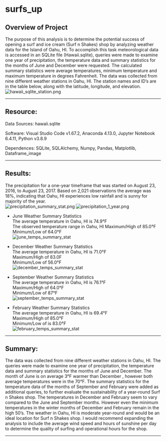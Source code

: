 # surfs_up
## Overview of Project

The purpose of this analysis is to determine the potential success of opening a surf and ice cream (Surf n Shakes) shop by analyzing weather data for the Island of Oahu, HI. To accomplish this task meteorological data is accessed in an SQLite file (Hawaii.sqlite), queries were made to examine one year of precipitation, the temperature data and summary statistics for the months of June and December were requested. The calculated summary statistics were average temperatures, minimum temperature and maximum temperature in degrees Fahrenheit.  The data was collected from nine different weather stations in Oahu, HI. The station names and ID’s are in the table below, along with the latitude, longitude, and elevation.<br>
![ hawaii_sqlite_station.png]( images/hawaii_sqlite_station.png)

---

## Resource:

Data Sources: hawaii.sqlite<br>

Software: Visual Studio Code v1.67.2, Anaconda 4.13.0, Jupyter Notebook 6.4.11, Python v3.8.9<br>

Dependences: SQLite, SQLAlchemy, Numpy, Pandas, Matplotlib, Dataframe_image <br>

---

## Results:

The precipitation for a one-year timeframe that was started on August 23, 2016, to August 23, 2017. Based on 2,021 observations the average was 18%, indicating that Oahu, HI experiences low rainfall and is sunny for majority of the year.<br> 
![ precipitation_summary_stat.png](images/precipitation_summary_stat.png)
![ precipitation_1_year.png](images/precipitation_1_year.png)<br>

* June Weather Summary Statistics<br>
	The average temperature in Oahu, HI is  74.9°F<br>
	The observed temperature range in Oahu, HI
Maximum/High of 85.0°F<br>
		Minimum/Low of 64.0°F<br>
![june_temps_summary_stat](images/june_temps_summary_stat.png)

* December Weather Summary Statistics<br>
	The average temperature in Oahu, HI is  71.0°F<br>
		Maximum/High of 83.0F<br>
		Minimum/Low of 56.0°F<br>
![december_temps_summary_stat](images/december_temps_summary_stat.png)

* September Weather Summary Statistics<br>
	The average temperature in Oahu, HI is  76.1°F<br>
		Maximum/High of 64.0°F<br>
		Minimum/Low of 87°F<br>
![september_temps_summary_stat](images/september_temps_summary_stat.png)

* February Weather Summary Statistics<br>
	The average temperature in Oahu, HI is  69.4°F<br>
		Maximum/High of 85.0°F<br>
		Minimum/Low of is  83.0°F<br>
![ february_temps_summary_stat](images/february_temps_summary_stat.png)

---

## Summary:<br>

The data was collected from nine different weather stations in Oahu, HI. The queries were made to examine one year of precipitation, the temperature data and summary statistics for the months of June and December. The month of June is on average 3°F warmer than December , however both average temperatures were in the 70°F. The summary statistics for the temperature data of the months of September and February were added as additional queries, to further evaluate the sustainability of a year-round Surf n Shakes shop. The temperatures in December and February seem to vary compared to the June and September months. However even the minimum temperatures in the winter months of December and February remain in the high 50’s. The weather in Oahu, HI is moderate year-round and would be an ideal location for Surf n Shakes shop. I would recommend expanding the analysis to include the average wind speed and hours of sunshine per day to determine the quality of surfing and operational hours for the shop.

---
